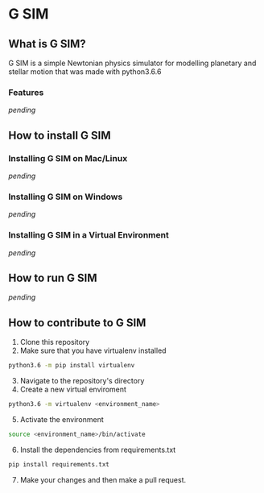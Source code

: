 # G SIM

## What is G SIM?
G SIM is a simple Newtonian physics simulator for modelling planetary and stellar motion that was made with python3.6.6

### Features

_pending_

## How to install G SIM

### Installing G SIM on Mac/Linux

_pending_

### Installing G SIM on Windows

_pending_

### Installing G SIM in a Virtual Environment

_pending_

## How to run G SIM

_pending_

## How to contribute to G SIM

1. Clone this repository
2. Make sure that you have virtualenv installed

 ```bash
 python3.6 -m pip install virtualenv
 ```

3. Navigate to the repository's directory
4. Create a new virtual enviroment

```bash
python3.6 -m virtualenv <environment_name>
```

5. Activate the environment

```bash
source <environment_name>/bin/activate
```

6. Install the dependencies from requirements.txt


```bash
pip install requirements.txt
```

7. Make your changes and then make a pull request.

